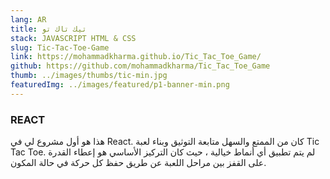 ```yaml
---
lang: AR
title: تيك تاك تو
stack: JAVASCRIPT HTML & CSS
slug: Tic-Tac-Toe-Game
link: https://mohammadkharma.github.io/Tic_Tac_Toe_Game/
github: https://github.com/mohammadkharma/Tic_Tac_Toe_Game
thumb: ../images/thumbs/tic-min.jpg
featuredImg: ../images/featured/p1-banner-min.png
---
```


### REACT

هذا هو أول مشروع لي في React. كان من الممتع والسهل متابعة التوثيق وبناء لعبة Tic Tac Toe. لم يتم تطبيق أي أنماط خيالية ، حيث كان التركيز الأساسي هو إعطاء القدرة على القفز بين مراحل اللعبة عن طريق حفظ كل حركة في حالة المكون.
